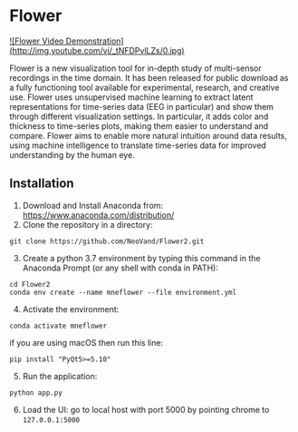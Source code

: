 # Flower
[![Flower Video Demonstration] (http://img.youtube.com/vi/_tNFDPvlLZs/0.jpg)](http://www.youtube.com/watch?v=_tNFDPvlLZs "Flower Demo")

Flower is a new visualization tool for in-depth study of multi-sensor recordings in the time domain. It has been released for public download as a fully functioning tool available for experimental, research, and creative use. Flower uses unsupervised machine learning to extract latent representations for time-series data (EEG in particular) and show them through different visualization settings. In particular, it adds color and thickness to time-series plots, making them easier to understand and compare. Flower aims to enable more natural intuition around data results, using machine intelligence to translate time-series data for improved understanding by the human eye.
## Installation
1. Download and Install Anaconda from: https://www.anaconda.com/distribution/
2. Clone the repository in a directory:
```console
git clone https://github.com/NeoVand/Flower2.git
```
3. Create a python 3.7 environment by typing this command in the Anaconda Prompt (or any shell with conda in PATH):
```console
cd Flower2
conda env create --name mneflower --file environment.yml
```
4. Activate the environment:
```console
conda activate mneflower
```
if you are using macOS then run this line:
```console
pip install "PyQt5>=5.10"
```
5. Run the application:
```console
python app.py
```
6. Load the UI:
go to local host with port 5000 by pointing chrome to `127.0.0.1:5000`
